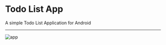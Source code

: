 # Todo List App

A simple Todo List Application for Android

___


![app](https://user-images.githubusercontent.com/55186163/120181209-5b3be900-c22a-11eb-8fc3-8a8e847a953b.gif)
